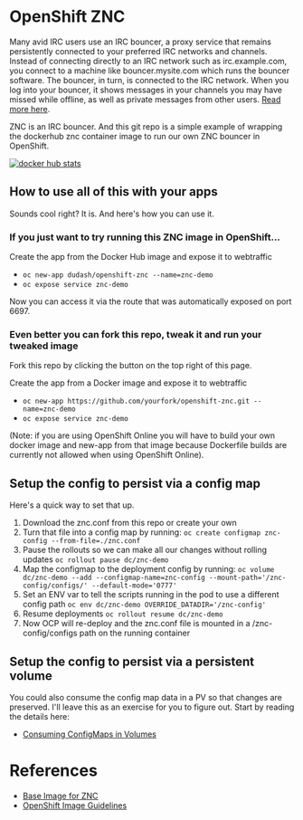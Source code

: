 # OpenShift ZNC
Many avid IRC users use an IRC bouncer, a proxy service that remains persistently connected to your preferred IRC networks and channels. Instead of connecting directly to an IRC network such as irc.example.com, you connect to a machine like bouncer.mysite.com which runs the bouncer software. The bouncer, in turn, is connected to the IRC network. When you log into your bouncer, it shows messages in your channels you may have missed while offline, as well as private messages from other users.  [Read more here][4].

ZNC is an IRC bouncer.  And this git repo is a simple example of wrapping the dockerhub znc container image to run our own ZNC bouncer in OpenShift.

[![docker hub stats](http://dockeri.co/image/dudash/openshift-znc)](https://hub.docker.com/r/dudash/openshift-znc/)


## How to use all of this with your apps
Sounds cool right?  It is.  And here's how you can use it.

### If you just want to try running this ZNC image in OpenShift...

Create the app from the Docker Hub image and expose it to webtraffic
* `oc new-app dudash/openshift-znc --name=znc-demo`
* `oc expose service znc-demo`

Now you can access it via the route that was automatically exposed on port 6697.

### Even better you can fork this repo, tweak it and run your tweaked image
Fork this repo by clicking the button on the top right of this page.

Create the app from a Docker image and expose it to webtraffic
* `oc new-app https://github.com/yourfork/openshift-znc.git --name=znc-demo`
* `oc expose service znc-demo`

(Note: if you are using OpenShift Online you will have to build your own docker image and new-app from that image because Dockerfile builds are currently not allowed when using OpenShift Online).


## Setup the config to persist via a config map
 Here's a quick way to set that up.
1) Download the znc.conf from this repo or create your own
2) Turn that file into a config map by running:
`oc create configmap znc-config --from-file=./znc.conf`
3) Pause the rollouts so we can make all our changes without rolling updates
`oc rollout pause dc/znc-demo`
4) Map the configmap to the deployment config by running:
`oc volume dc/znc-demo --add --configmap-name=znc-config --mount-path='/znc-config/configs/' --default-mode='0777'`
5) Set an ENV var to tell the scripts running in the pod to use a different config path
`oc env dc/znc-demo OVERRIDE_DATADIR='/znc-config'`
6) Resume deployments
`oc rollout resume dc/znc-demo`
7) Now OCP will re-deploy and the znc.conf file is mounted in a /znc-config/configs path on the running container


## Setup the config to persist via a persistent volume
You could also consume the config map data in a PV so that changes are preserved.  I'll leave this as an exercise for you to figure out.  Start by reading the details here:
* [Consuming ConfigMaps in Volumes][3]

# References
* [Base Image for ZNC][1]
* [OpenShift Image Guidelines][2]

[1]: https://hub.docker.com/_/znc/
[2]: https://docs.openshift.com/container-platform/3.7/creating_images/guidelines.html#openshift-specific-guidelines
[3]: https://docs.openshift.com/container-platform/3.7/dev_guide/configmaps.html#configmaps-use-case-consuming-in-volumes
[4]: https://fedoramagazine.org/never-leave-irc-znc/
